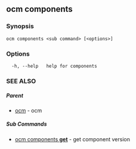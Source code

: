 ## ocm components



### Synopsis

```
ocm components <sub command> [<options>]
```

### Options

```
  -h, --help   help for components
```

### SEE ALSO

##### Parent

* [ocm](ocm.md)	 - ocm


##### Sub Commands

* [ocm components <b>get</b>](ocm_components_get.md)	 - get component version

